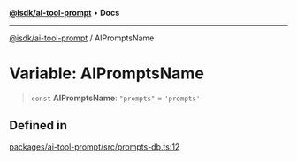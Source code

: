 [**@isdk/ai-tool-prompt**](../README.md) • **Docs**

***

[@isdk/ai-tool-prompt](../globals.md) / AIPromptsName

# Variable: AIPromptsName

> `const` **AIPromptsName**: `"prompts"` = `'prompts'`

## Defined in

[packages/ai-tool-prompt/src/prompts-db.ts:12](https://github.com/isdk/ai-tool-prompt.js/blob/0233e5c9813084375813f34230e8747b56fe8088/src/prompts-db.ts#L12)
